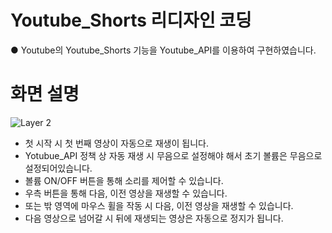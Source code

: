 # Youtube_Shorts 리디자인 코딩
● Youtube의 Youtube_Shorts 기능을 Youtube_API를 이용하여 구현하였습니다.<br>
# 화면 설명 #
![Layer 2](https://user-images.githubusercontent.com/118651919/218253693-8beb6c1f-1b84-4742-ad09-8f1f8991520d.png)<br>
- 첫 시작 시 첫 번째 영상이 자동으로 재생이 됩니다.
- Yotubue_API 정책 상 자동 재생 시 무음으로 설정해야 해서 초기 볼륨은 무음으로 설정되어있습니다.
- 볼륨 ON/OFF 버튼을 통해 소리를 제어할 수 있습니다.
- 우측 버튼을 통해 다음, 이전 영상을 재생할 수 있습니다.
- 또는 밖 영역에 마우스 휠을 작동 시 다음, 이전 영상을 재생할 수 있습니다.
- 다음 영상으로 넘어갈 시 뒤에 재생되는 영상은 자동으로 정지가 됩니다.
